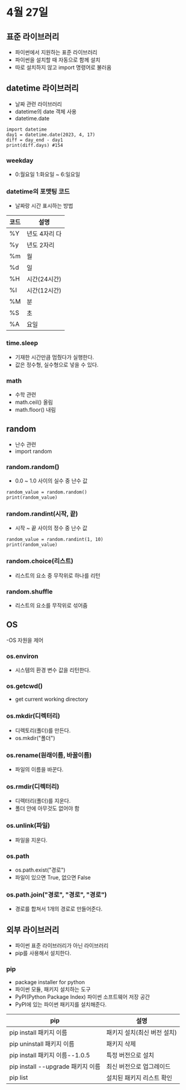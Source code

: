 # 4월 27일
## 표준 라이브러리
- 파이썬에서 지원하는 표준 라이브러리
- 파이썬을 설치할 때 자동으로 함께 설치
- 따로 설치하지 않고 import 명령어로 불러옴

## datetime 라이브러리 
- 날짜 관련 라이브러리
- datetime의 date 객체 사용
- datetime.date

```python3
import datetime
day1 = datetime.date(2023, 4, 17)
diff = day_end - day1
print(diff.days) #154
```

### weekday
- 0:월요일 1:화요일 ~ 6:일요일

### datetime의 포맷팅 코드
- 날짜랑 시간 표시하는 방법

코드 | 설명
----|----
%Y | 년도 4자리 다
%y | 년도 2자리
%m | 월
%d | 일
%H | 시간(24시간)
%I | 시간(12시간)
%M | 분
%S | 초
%A | 요일


### time.sleep
- 기재한 시간만큼 멈췄다가 실행한다.
- 값은 정수형, 실수형으로 넣을 수 있다.

### math
- 수학 관련
- math.ceil() 올림
- math.floor() 내림

## random
- 난수 관련 
- import random

### random.random()
- 0.0 ~ 1.0 사이의 실수 중 난수 값
```python3
random_value = random.random()
print(random_value)
```

### random.randint(시작, 끝)
- 시작 ~ 끝 사이의 정수 중 난수 값
```python3
random_value = random.randint(1, 10)
print(random_value)
```

### random.choice(리스트)
- 리스트의 요소 중 무작위로 하나를 리턴

### random.shuffle
- 리스트의 요소를 무작위로 섞어줌


## OS
-OS 자원을 제어

### os.environ
- 시스템의 환경 변수 값을 리턴한다.

### os.getcwd()
- get current working directory

### os.mkdir(디렉터리)
- 디렉토리(폴더)를 만든다.
- os.mkdir("폴더")

### os.rename(원래이름, 바꿀이름)
- 파일의 이름을 바꾼다.

### os.rmdir(디렉터리)
- 디렉터리(폴더)를 지운다.
- 폴더 안에 아무것도 없어야 함

### os.unlink(파일)
- 파일을 지운다.

### os.path
- os.path.exist("경로")
- 파일이 있으면 True, 없으면 False

### os.path.join("경로", "경로", "경로")
- 경로를 합쳐서 1개의 경로로 만들어준다.

## 외부 라이브러리
- 파이썬 표준 라이브러리가 아닌 라이브러리
- pip를 사용해서 설치한다.

### pip
- package installer for python
- 파이썬 모듈, 패키지 설치하는 도구
- PyPI(Python Package Index) 파이썬 소프트웨어 저장 공간
- PyPI에 있는 파이썬 패키지를 설치해준다.

pip | 설명
---- | ----
pip install 패키지 이름 | 패키지 설치(최신 버전 설치)
pip uninstall 패키지 이름 | 패키지 삭제
pip install 패키지 이름--1.0.5 | 특정 버전으로 설치
pip install --upgrade 패키지 이름 | 최신 버전으로 업그레이드
pip list | 설치된 패키지 리스트 확인